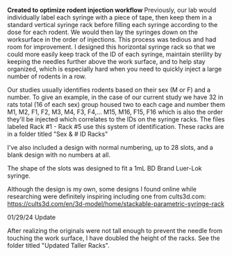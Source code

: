 **Created to optimize rodent injection workflow**
Previously, our lab would individually label each syringe with a piece of tape, then keep them in a standard vertical syringe rack before filling each syringe according to the dose for each rodent. We would then lay the syringes down on the worksurface in the order of injections. This process was tedious and had room for improvement. I designed this horizontal syringe rack so that we could more easily keep track of the ID of each syringe, maintain sterility by keeping the needles further above the work surface, and to help stay organized, which is especially hard when you need to quickly inject a large number of rodents in a row.

Our studies usually identifies rodents based on their sex (M or F) and a number. To give an example, in the case of our current study we have 32 in rats total (16 of each sex) group housed two to each cage and number them M1, M2, F1, F2, M3, M4, F3, F4,... M15, M16, F15, F16 which is also the order they'll be injected which correlates to the IDs on the syringe racks. The files labeled Rack #1 - Rack #5 use this system of identification. These racks are in a folder titled "Sex & # ID Racks"

I've also included a design with normal numbering, up to 28 slots, and a blank design with no numbers at all.

The shape of the slots was designed to fit a 1mL BD Brand Luer-Lok syringe.

Although the design is my own, some designs I found online while researching were definitely inspiring including one from cults3d.com: https://cults3d.com/en/3d-model/home/stackable-parametric-syringe-rack

01/29/24 Update

After realizing the originals were not tall enough to prevent the needle from touching the work surface, I have doubled the height of the racks. See the folder titled "Updated Taller Racks".
